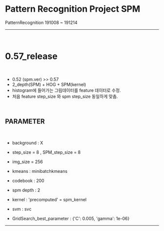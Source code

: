 # Pattern Recognition Project SPM  
PatternRecognition 191008 ~ 191214  

---

<br/>

# 0.57_release

<br/>

- 0.52 (spm.ver) >> 0.57
- 2_depth(SPM) + HOG + SPM(kernel)
- histogram에 들어가는 그림데이터를 feature 데이터로 수정.
- 처음 feature step_size 와 spm step_size 동일하게 맞춤.

<br/>

## PARAMETER

<br/>

- background : X

- step_size = 8 , SPM_step_size = 8 
- img_size = 256  
  
- kmeans : minibatchkmeans  
- codebook : 200  
  
- spm depth : 2  
  
- kernel : 'precomputed' = spm_kernel  
- svm : svc

- GridSearch_best_parameter : {'C': 0.005, 'gamma': 1e-06}
---
